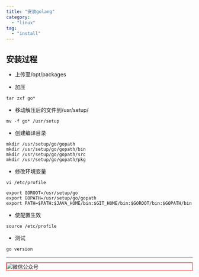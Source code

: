 ```yaml
---
title: "安装golang"
category:
  - "linux"
tag:
  - "install"
---
```


## 安装过程

- 上传至/opt/packages

- 加压

```
tar zxf go*
```

- 移动解压后的文件到/usr/setup/

```
mv -f go* /usr/setup
```

- 创建编译目录

```
mkdir /usr/setup/go/gopath
mkdir /usr/setup/go/gopath/bin
mkdir /usr/setup/go/gopath/src
mkdir /usr/setup/go/gopath/pkg
```

- 修改环境变量

```
vi /etc/profile

export GOROOT=/usr/setup/go
export GOPATH=/usr/setup/go/gopath
export PATH=$PATH:$JAVA_HOME/bin:$GIT_HOME/bin:$GOROOT/bin:$GOPATH/bin
```

- 使配置生效

```
source /etc/profile
```
- 测试

```
go version
```
---

<img style="border:1px red solid; display:block; margin:0 auto;" :src="$withBase('/qrcode.jpg')" alt="微信公众号" />

